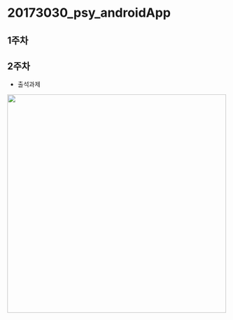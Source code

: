 # 20173030_psy_androidApp

## 1주차 

## 2주차    
  - 출석과제  


<img width="500" height="500" src="./png/2주.png"></img>
  

  


